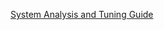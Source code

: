 [System Analysis and Tuning Guide](https://documentation.suse.com/sles/15-SP3/html/SLES-all/preface-tuning.html)
